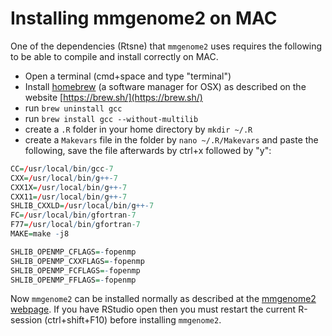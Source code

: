 # Installing mmgenome2 on MAC
One of the dependencies (Rtsne) that `mmgenome2` uses requires the following to be able to compile and install correctly on MAC.

 - Open a terminal (cmd+space and type "terminal")
 - Install [homebrew](https://brew.sh/) (a software manager for OSX) as described on the website [https://brew.sh/](https://brew.sh/) 
 - run `brew uninstall gcc`
 - run `brew install gcc --without-multilib`
 - create a `.R` folder in your home directory by `mkdir ~/.R` 
 - create a `Makevars` file in the folder by `nano ~/.R/Makevars` and paste the following, save the file afterwards by ctrl+x followed by "y":

```r
CC=/usr/local/bin/gcc-7
CXX=/usr/local/bin/g++-7
CXX1X=/usr/local/bin/g++-7
CXX11=/usr/local/bin/g++-7
SHLIB_CXXLD=/usr/local/bin/g++-7
FC=/usr/local/bin/gfortran-7
F77=/usr/local/bin/gfortran-7
MAKE=make -j8

SHLIB_OPENMP_CFLAGS=-fopenmp
SHLIB_OPENMP_CXXFLAGS=-fopenmp
SHLIB_OPENMP_FCFLAGS=-fopenmp
SHLIB_OPENMP_FFLAGS=-fopenmp
```

Now `mmgenome2` can be installed normally as described at the [mmgenome2 webpage](https://kasperskytte.github.io/mmgenome2/). If you have RStudio open then you must restart the current R-session (ctrl+shift+F10) before installing `mmgenome2`.